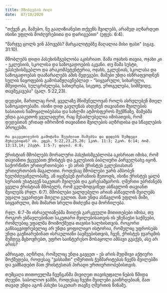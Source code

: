 ```yaml
---
title: მშობლების როლი
date:  07/10/2020
---
```


"თქვენ კი, მამებო, ნუ გააღიზიანებთ თქვენს შვილებს, არამედ აღზარდეთ ისინი უფლის მოძღვრებითა და დარიგებით" (ეფეს. 6:4).

"მარჯვე ცოლს ვინ ჰპოვებს? მარგალიტებზე მაღალია მისი ფასი" (იგავ. 31:10).

მშობლებს დიდი პასუხისმგებლობა აკისრიათ. მამა ოჯახის თავია, ოჯახი კი - ეკლესიის, სკოლისა და საზოგადოების აკვანი. თუ მამა სუსტი, უპასუხისმგებლო და არაკომპეტენტურია, ოჯახს, ეკლესიას, სკოლასა და საზოგადოებას დააზარალებს ამის შედეგები. მამები უნდა ისწრაფვოდნენ სულის ნაყოფების გამოსამჟღავნებლად - "სიყვარული, სიხარული, მშვიდობა, სულგრძელება, სახიერება, სიკეთე, ერთგულება, სიმშვიდე, თავშეკავება" (გალ. 5:22,23).

დედები, მართლაც რომ, ყველაზე მნიშვნელოვან როლს ასრულებენ მთელ საზოგადოებაში. ისინი დიდ გავლენას ახდენენ თავიანთი შვილების ხასიათის ჩამოყალიბებასა და სახლში ატმოსფეროს შექმნაზე. მამებმა უნდა გააკეთონ ყველაფერი, რაც შესაძლებელია იმისათვის, რომ დედებთან ერთად იშრომონ თავიანთი შვილების აღზრდისა და სწავლების პროცესში.

`რა გაკვეთილების გამოტანა შეუძლიათ მამებსა და დედებს შემდეგი მუხლებიდან? იხ. ეფეს. 5:22,23,25,26; 1კორ. 11:3; 2კორ. 6:14; რომ. 13:13,14; 2პეტრ. 1:5-7; ფილიპ. 4:8.`

ქრისტიან მშობლებს მორალური პასუხისმგებლობა აკისრიათ იმისა, რომ თავიანთი ქცევებით ქრისტეს და ეკლესიის ბიბლიური პირველსახე იყონ. საქორწინო ურთიერთობები - ეს არის ქრისტეს ეკლესიასთან ურთიერთობის მაგალითი. როდესაც მშობლები უარს ამბობენ ხელმძღვანელობაზე, ან იყენებენ ტირანიის მეთოდს, ისინი ქრისტეს ყალბ სურათს უხატავენ საკუთარ შვილებს და გარესამყაროს.  ღმერთი უბრძანებს ყველა ქრისტიან მშობელს, რომ გულმოდგინედ ასწავლონ თავიანთ შვილებს (რჯლ. 6:7). მშობლები ვალდებული არიან ასწავლონ შვილებს უფალი უყვარდეთ მთელი გულით. მათ უნდა ასწავლონ უფლის შიში, სიყვარული, მის მიმართ  სრული მიძღვნა და მორჩილება.

რჯლ. 6:7-ში ისრაელიანებმა მიიღეს გარკვეული მითითებები იმისა, თუ როგორ ესწავლებინათ საკუთარი შვილებისათვის ის უზენაესი საქმეები, რომლებიც უფალმა მოიმოქმედა თავისი ხალხისთვის. როგორი განსაცვიფრებელიც არ უნდა ყოფილიყო ისტორია, რომელიც უფროსებს უნდა გაეზიარებინათ ისრაელიანი ბავშვებისთვის, ჩვენ, ქრისტეს ჯვარცმის შემდეგ მცხოვრებთ, უფრო საინტერესო მოსაყოლი ამბავი გვაქვს, ასე არ არის?

ამრიგად, აღზრდა, რომელიც უნდა გავცეთ -  ეს არის მუდმივი აქტიური მოქმედება, როდესაც "ვასხამთ" ღმერთის ჭეშმარიტებას ჩვენს შვილებში და ვამზადებთ მათ ქრისტესთან პირადი ურთიერთობებისთვის.

თუმცაღა თითოეულმა ჩვენგანმა მივიღეთ თავისუფალი ნების წმიდა ძღვენი. საბოლოო ჯამში, როდესაც ჩვენი შვილები გაიზრდებიან, მათ თავად უნდა აგონ პასუხი საკუთარ თავზე ღმერთის წინაშე. 